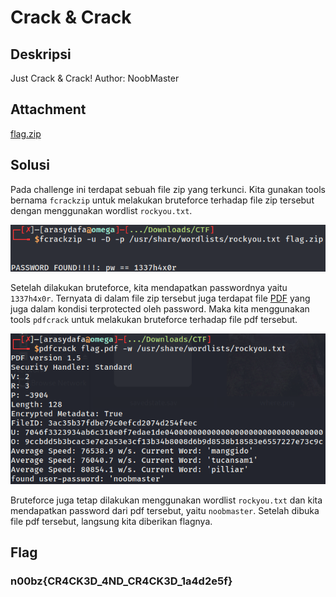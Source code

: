 # Crack & Crack

## Deskripsi
Just Crack & Crack! Author: NoobMaster

## Attachment
[flag.zip](./Challenge/flag.zip)

## Solusi
Pada challenge ini terdapat sebuah file zip yang terkunci. Kita gunakan tools bernama `fcrackzip` untuk melakukan bruteforce terhadap file zip tersebut dengan menggunakan wordlist `rockyou.txt`.

![Fcrack Zip](fcrackzip.png)

Setelah dilakukan bruteforce, kita mendapatkan passwordnya yaitu `1337h4x0r`. Ternyata di dalam file zip tersebut juga terdapat file [PDF](Challenge/flag.pdf) yang juga dalam kondisi terprotected oleh password. Maka kita menggunakan tools `pdfcrack` untuk melakukan bruteforce terhadap file pdf tersebut.

![PDF Crack](pdfcrack.png)

Bruteforce juga tetap dilakukan menggunakan wordlist `rockyou.txt` dan kita mendapatkan password dari pdf tersebut, yaitu `noobmaster`. Setelah dibuka file pdf tersebut, langsung kita diberikan flagnya.

## Flag
### n00bz{CR4CK3D_4ND_CR4CK3D_1a4d2e5f}